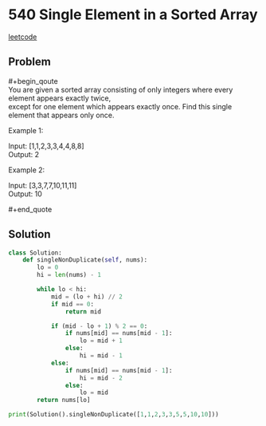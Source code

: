 # 540 Single Element in a Sorted Array

[leetcode](https://leetcode.com/problems/single-element-in-a-sorted-array/)  

## Problem

\#+begin\_qoute  
You are given a sorted array consisting of only integers where every element appears exactly twice,  
except for one element which appears exactly once. Find this single element that appears only once.  

Example 1:  

Input: [1,1,2,3,3,4,4,8,8]  
Output: 2  

Example 2:  

Input: [3,3,7,7,10,11,11]  
Output: 10  

\#+end\_quote  

## Solution

```python
class Solution:
    def singleNonDuplicate(self, nums):
        lo = 0
        hi = len(nums) - 1

        while lo < hi:
            mid = (lo + hi) // 2
            if mid == 0:
                return mid

            if (mid - lo + 1) % 2 == 0:
                if nums[mid] == nums[mid - 1]:
                    lo = mid + 1
                else:
                    hi = mid - 1
            else:
                if nums[mid] == nums[mid - 1]:
                    hi = mid - 2
                else:
                    lo = mid
        return nums[lo]

print(Solution().singleNonDuplicate([1,1,2,3,3,5,5,10,10]))
```
